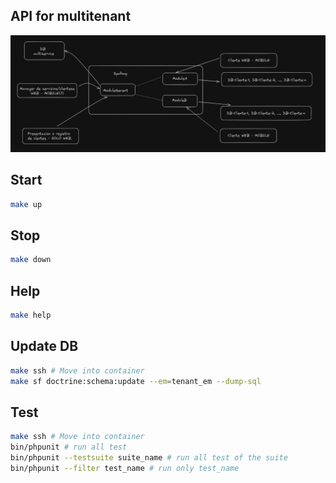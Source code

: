 ## API for multitenant
![design](/design.png "Basic design of architecture")

## Start
```sh
make up
```
## Stop
```sh
make down
```
## Help
```sh
make help
```

## Update DB
```sh
make ssh # Move into container
make sf doctrine:schema:update --em=tenant_em --dump-sql
```

## Test
```sh
make ssh # Move into container
bin/phpunit # run all test
bin/phpunit --testsuite suite_name # run all test of the suite
bin/phpunit --filter test_name # run only test_name
```
